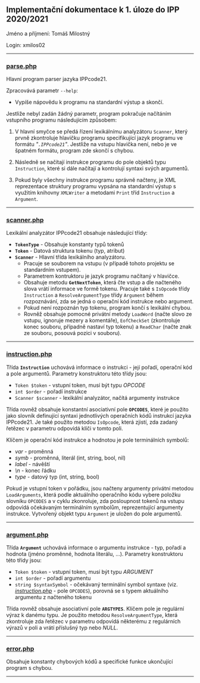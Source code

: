 ## Implementační dokumentace k 1. úloze do IPP 2020/2021
Jméno a příjmení: Tomáš Milostný

Login: xmilos02

---
### [parse.php](parse.php)
Hlavní program parser jazyka IPPcode21.

Zpracovává parametr ``--help``:
- Vypíše nápovědu k programu na standardní výstup a skončí.

Jestliže nebyl zadán žádný parametr, program pokračuje načítáním vstupního programu následujícím způsobem:

1. V hlavní smyčce se předá řízení lexikálnímu analyzátoru ``Scanner``, který prvně zkontroluje hlavičku programu specifikující jazyk programu ve formátu *"``.IPPcode21``"*. Jestliže na vstupu hlavička není, nebo je ve špatném formátu, program zde skončí s chybou.

2. Následně se načítají instrukce programu do pole objektů typu ``Instruction``, které si dále načítají a kontrolují syntaxi svých argumentů.

3. Pokud byly všechny instrukce programu správně načteny, je XML reprezentace struktury programu vypsána na standardní výstup s využitím knihovny ``XMLWriter`` a metodami ``Print`` tříd ``Instruction`` a ``Argument``.
---
### [scanner.php](scanner.php)
Lexikální analyzátor IPPcode21 obsahuje následující třídy:
- **``TokenType``** - Obsahuje konstanty typů tokenů
- **``Token``** - Datová struktura tokenu (typ, atribut)
- **``Scanner``** - Hlavní třída lexikálního analyzátoru.
    - Pracuje se souborem na vstupu (v případě tohoto projektu se standardním vstupem).
    - Parametrem kontruktoru je jazyk programu načítaný v hlavičce.
    - Obsahuje metodu **``GetNextToken``**, která čte vstup a dle načteného slova vrátí informace ve formě tokenu. Pracuje také s ``IsOpcode`` třídy ``Instruction`` a ``ResolveArgumentType`` třídy ``Argument`` během rozpoznávání, zda se jedná o operační kód instrukce nebo argument.
    - Pokud není rozpoznán typ tokenu, program končí s lexikální chybou.
    - Rovněž obsahuje pomocné privátní metody ``LoadWord`` (načte slovo ze vstupu, ignoruje mezery a komentáře), ``EofCheckSet`` (zkontroluje konec souboru, případně nastaví typ tokenu) a ``ReadChar`` (načte znak ze souboru, posouvá pozici v souboru).
---
### [instruction.php](instruction.php)
Třída **``Instruction``** uchovává informace o instrukci - její pořadí, operační kód a pole argumentů. Parametry konstruktoru této třídy jsou:
- ``Token $token`` - vstupní token, musí být typu *OPCODE*
- ``int $order`` - pořadí instrukce
- ``Scanner $scanner`` - lexikální analyzátor, načítá argumenty instrukce

Třída rovněž obsahuje konstantní asociativní pole **``OPCODES``**, které je použito jako slovník definující syntaxi jednotlivých operačních kódů instrukcí jazyka IPPcode21. Je také použito metodou ``IsOpcode``, která zjistí, zda zadaný řetězec v parametru odpovídá klíči v tomto poli.

Klíčem je operační kód instrukce a hodnotou je pole terminálních symbolů:
- *var* - proměnná
- *symb* - proměnná, literál (int, string, bool, nil)
- *label* - návěští
- *\n* - konec řádku
- *type* - datový typ (int, string, bool)

Pokud je vstupní token v pořádku, jsou načteny argumenty privátní metodou ``LoadArguments``, která podle aktuálního operačního kódu vybere položku slovníku ``OPCODES`` a v cyklu zkonroluje, zda posloupnost tokenů na vstupu odpovídá očekávaným terminálním symbolům, reprezentující argumenty instrukce. Vytvořený objekt typu ``Argument`` je uložen do pole argumentů.

---
### [argument.php](argument.php)
Třída **``Argument``** uchovává informace o argumentu instrukce - typ, pořadí a hodnota (jméno proměnné, hodnota literálu, ...). Parametry konstruktoru této třídy jsou:
- ``Token $token`` - vstupní token, musí být typu *ARGUMENT*
- ``int $order`` - pořadí argumentu
- ``string $syntaxSymbol`` - očekávaný terminální symbol syntaxe (viz. [*instruction.php*](readme1.md#instructionphp) - pole ``OPCODES``), porovná se s typem aktuálního argumentu z načteného tokenu

Třída rovněž obsahuje asociativní pole **``ARGTYPES``**. Klíčem pole je regulární výraz k danému typu. Je použito metodou ``ResolveArgumentType``, která zkontroluje zda řetězec v parametru odpovídá některému z regulárních výrazů v poli a vrátí příslušný typ nebo *NULL*.

---
### [error.php](error.php)
Obsahuje konstanty chybových kódů a specifické funkce ukončující program s chybou.

---